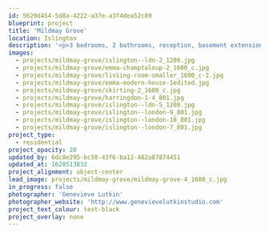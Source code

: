 ```yaml
---
id: 5629d454-5d8a-4222-a37e-a3f4dea52c89
blueprint: project
title: 'Mildmay Grove'
location: Islington
description: '<p>3 bedrooms, 2 bathrooms, reception, basement extension. A serene space, earthy decor in a peaceful palette: home to a healer.</p>'
images:
  - projects/mildmay-grove/islington--ldn-2_1200.jpg
  - projects/mildmay-grove/emma-champtaloup-2_1600_c.jpg
  - projects/mildmay-grove/liviing-room-smaller_1600_c-2.jpg
  - projects/mildmay-grove/emma-modern-house-1edited.jpg
  - projects/mildmay-grove/skirting-2_1600_c.jpg
  - projects/mildmay-grove/harringdon-1-4_801.jpg
  - projects/mildmay-grove/islington--ldn-5_1200.jpg
  - projects/mildmay-grove/islington--london-9_801.jpg
  - projects/mildmay-grove/islington--london-10_801.jpg
  - projects/mildmay-grove/islington--london-7_801.jpg
project_type:
  - residential
project_opacity: 20
updated_by: 6dc8e295-bc50-43f6-ba12-462a87874451
updated_at: 1628513832
project_alignment: object-center
lead_image: projects/mildmay-grove/mildmay-grove-4_1600_c.jpg
in_progress: false
photographer: 'Genevieve Lutkin'
photographer_website: 'http://www.genevievelutkinstudio.com'
project_text_colour: text-black
project_overlay: none
---
```

